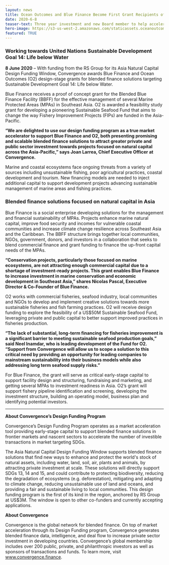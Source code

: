 ```yaml
---
layout: news
title: Ocean Outcomes and Blue Finance Become First Grant Recipients of Convergence’s Asia Natural Capital Window 
date: 2020-6-8
teaser-text: Three year investment and new Board member to help accelerate solutions for small-scale fishing.
hero-image: https://s3-us-west-2.amazonaws.com/staticassets.oceanoutcomes.org/news+and+analysis/hero+images/convergence-funds-ocean-outcomes-and-blue-finance-hero.jpg
featured: TRUE
---
```

### Working towards United Nations Sustainable Development Goal 14: Life below Water

**8 June 2020** – With funding from the RS Group for its Asia Natural Capital Design Funding Window, Convergence awards Blue Finance and Ocean Outcomes (O2) design-stage grants for blended finance solutions targeting Sustainable Development Goal 14: Life below Water. 

Blue Finance receives a proof of concept grant for the Blended Blue Finance Facility (BBFF) for the effective management of several Marine Protected Areas (MPAs) in Southeast Asia. O2 is awarded a feasibility study grant for developing a pioneering Sustainable Seafood Fund that aims to change the way Fishery Improvement Projects (FIPs) are funded in the Asia-Pacific.

**“We are delighted to use our design funding program as a true market accelerator to support Blue Finance and O2, both presenting promising and scalable blended finance solutions to attract greater private and public sector investment towards projects focused on natural capital across the Asia-Pacific,” says Joan Larrea, Chief Executive Officer at Convergence.**

Marine and coastal ecosystems face ongoing threats from a variety of sources including unsustainable fishing, poor agricultural practices, coastal development and tourism. New financing models are needed to inject additional capital to support development projects advancing sustainable management of marine areas and fishing practices.

### Blended finance solutions focused on natural capital in Asia

Blue Finance is a social enterprise developing solutions for the management and financial sustainability of MPAs. Projects enhance marine natural capital, improve food security and incomes for vulnerable coastal communities and increase climate change resilience across Southeast Asia and the Caribbean. The BBFF structure brings together local communities, NGOs, government, donors, and investors in a collaboration that seeks to blend commercial finance and grant funding to finance the up-front capital needs of the MPAs. 

**“Conservation projects, particularly those focused on marine ecosystems, are not attracting enough commercial capital due to a shortage of investment-ready projects. This grant enables Blue Finance to increase investment in marine conservation and economic development in Southeast Asia,” shares Nicolas Pascal, Executive Director & Co-Founder of Blue Finance.**

O2 works with commercial fisheries, seafood industry, local communities and NGOs to develop and implement creative solutions towards more sustainable fisheries and fish farming practices. O2 will receive design funding to explore the feasibility of a US$50M Sustainable Seafood Fund, leveraging private and public capital to better support improved practices in fisheries production.

**“The lack of substantial, long-term financing for fisheries improvement is a significant barrier to meeting sustainable seafood production goals,” said Neel Inamdar, who is leading development of the Fund for O2. “Support from Convergence will allow us to scope a solution to this critical need by providing an opportunity for leading companies to mainstream sustainability into their business models while also addressing long term seafood supply risks.”**

For Blue Finance, the grant will serve as critical early-stage capital to support facility design and structuring, fundraising and marketing, and getting several MPAs to investment readiness in Asia. O2’s grant will support fishery pipeline identification and screening, developing the investment structure, building an operating model, business plan and identifying potential investors.

----

**About Convergence’s Design Funding Program**

Convergence’s Design Funding Program operates as a market acceleration tool providing early-stage capital to support blended finance solutions in frontier markets and nascent sectors to accelerate the number of investible transactions in market targeting SDGs. 

The Asia Natural Capital Design Funding Window supports blended finance solutions that find new ways to enhance and protect the world's stock of natural assets, including water, land, soil, air, plants and animals, by attracting private investment at scale. These solutions will directly support SDGs 13, 14 and 15, and could contribute to protecting biodiversity, reducing the degradation of ecosystems (e.g. deforestation), mitigating and adapting to climate change, reducing unsustainable use of land and oceans, and providing a fair and sustainable living to local communities. This design funding program is the first of its kind in the region, anchored by RS Group at US$3M. The window is open to other co-funders and currently accepting applications.

**About Convergence**

Convergence is the global network for blended finance. On top of market acceleration through its Design Funding program, Convergence generates blended finance data, intelligence, and deal flow to increase private sector investment in developing countries. Convergence’s global membership includes over 200 public, private, and philanthropic investors as well as sponsors of transactions and funds. To learn more, visit <a href="https://www.convergence.finance/" target="_blank">www.convergence.finance</a>.
